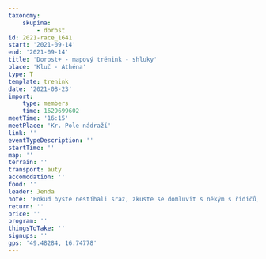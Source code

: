 ```yaml
---
taxonomy:
    skupina:
        - dorost
id: 2021-race_1641
start: '2021-09-14'
end: '2021-09-14'
title: 'Dorost+ - mapový trénink - shluky'
place: 'Kluč - Athéna'
type: T
template: trenink
date: '2021-08-23'
import:
    type: members
    time: 1629699602
meetTime: '16:15'
meetPlace: 'Kr. Pole nádraží'
link: ''
eventTypeDescription: ''
startTime: ''
map: ''
terrain: ''
transport: auty
accomodation: ''
food: ''
leader: Jenda
note: 'Pokud byste nestíhali sraz, zkuste se domluvit s někým s řidičů, že byste jeli pozděj a rovnou na místo.'
return: ''
price: ''
program: ''
thingsToTake: ''
signups: ''
gps: '49.48284, 16.74778'
---
```


